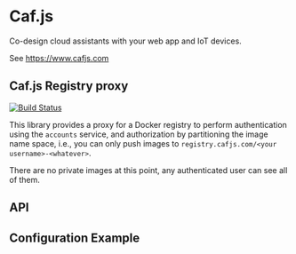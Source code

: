 # Caf.js

Co-design cloud assistants with your web app and IoT devices.

See https://www.cafjs.com

## Caf.js Registry proxy

[![Build Status](http://ci.cafjs.com/github.com/cafjs/caf_registryproxy/status.svg?branch=master)](http://ci.cafjs.com/github.com/cafjs/caf_registryproxy)


This library provides a proxy for a Docker registry to perform authentication using the `accounts` service, and authorization by partitioning the image name space, i.e., you can only push images to `registry.cafjs.com/<your username>-<whatever>`.

There are no private images at this point, any authenticated user can see all of them.


## API




## Configuration Example
